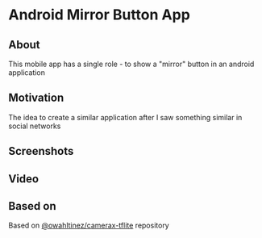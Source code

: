 # Android Mirror Button App

## About

This mobile app has a single role - to show a "mirror" button in an android application

## Motivation

The idea to create a similar application after I saw something similar in social networks

## Screenshots

## Video

## Based on

Based on [@owahltinez/camerax-tflite](https://github.com/owahltinez/camerax-tflite) repository


